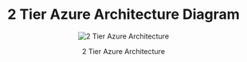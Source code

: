 <h1 style="text-align: center;"> 2 Tier Azure Architecture Diagram</h1>
<div style="text-align: center;">
  <img src="https://ositauche.com/2TierAzureArchitecture.jpg" alt="2 Tier Azure Architecture" style="max-width: 100%; height: auto;">
  <p>2 Tier Azure Architecture</p>
</div>
